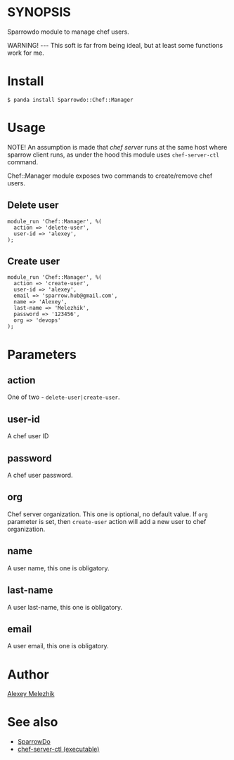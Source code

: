 # SYNOPSIS

Sparrowdo module to manage chef users.

WARNING! --- This soft is far from being ideal, but at least some functions work for me.


# Install

    $ panda install Sparrowdo::Chef::Manager

# Usage

NOTE! An assumption is made that _chef server_ runs at the same host where sparrow client runs,
as under the hood this module uses `chef-server-ctl` command. 

Chef::Manager module exposes two commands to create/remove chef users.

## Delete user

    module_run 'Chef::Manager', %(
      action => 'delete-user',
      user-id => 'alexey',
    );

## Create user
    
    module_run 'Chef::Manager', %(
      action => 'create-user',
      user-id => 'alexey',
      email => 'sparrow.hub@gmail.com',
      name => 'Alexey',
      last-name => 'Melezhik',
      password => '123456',
      org => 'devops'
    );
    

# Parameters

## action

One of two - `delete-user|create-user`.

## user-id 

A chef user ID

## password

A chef user password.

## org

Chef server organization. This one is optional, no default value.
If `org` parameter is set, then `create-user` action will add a new user to chef organization.

## name

A user name, this one is obligatory.

## last-name

A user last-name, this one is obligatory.

## email

A user email, this one is obligatory.

# Author

[Alexey Melezhik](mailto:melezhik@gmail.com)

# See also

* [SparrowDo](https://github.com/melezhik/sparrowdo)
* [chef-server-ctl (executable)](https://docs.chef.io/ctl_chef_server.html)
